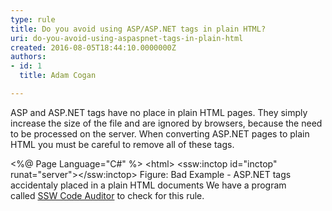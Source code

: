 ```yaml
---
type: rule
title: Do you avoid using ASP/ASP.NET tags in plain HTML?
uri: do-you-avoid-using-aspaspnet-tags-in-plain-html
created: 2016-08-05T18:44:10.0000000Z
authors:
- id: 1
  title: Adam Cogan

---
```


ASP and ASP.NET tags have no place in plain HTML pages. They simply increase the size of the file and are ignored by browsers, because the need to be processed on the server. When converting ASP.NET pages to plain HTML you must be careful to remove all of these tags.​
 
​&lt;%@ Page Language="C#" %&gt;
&lt;html&gt;
&lt;ssw:inctop id="inctop" runat="server"&gt;&lt;/ssw:inctop&gt;
​​​​​Figure: Bad Example - ASP.NET tags accidentaly placed in a plain HTML documents
We have a program called [SSW Code Auditor​](https&#58;//www.ssw.com.au/ssw/codeauditor/) to check for this rule.

​
